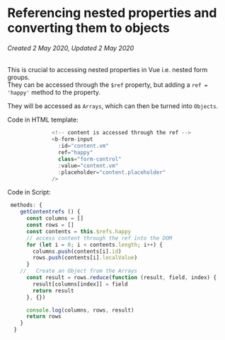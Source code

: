 # Referencing nested properties and converting them to objects

###### Created 2 May 2020, Updated 2 May 2020

This is crucial to accessing nested properties in Vue i.e. nested form groups.  
They can be accessed through the `$ref` property, but adding a `ref = 'happy'` method to the property.

They will be accessed as `Arrays`, which can then be turned into `Objects`.

Code in HTML template:

```javascript
              <!-- content is accessed through the ref -->
              <b-form-input
                :id="content.vm"
                ref="happy"
                class="form-control"
                :value="content.vm"
                :placeholder="content.placeholder"
              />
```

Code in Script:

```javascript
 methods: {
    getContentrefs () {
      const columns = []
      const rows = []
      const contents = this.$refs.happy
      // access content through the ref into the DOM
      for (let i = 0; i < contents.length; i++) {
        columns.push(contents[i].id)
        rows.push(contents[i].localValue)
      }
    //   Create an Object from the Arrays
      const result = rows.reduce(function (result, field, index) {
        result[columns[index]] = field
        return result
      }, {})

      console.log(columns, rows, result)
      return rows
    }
  }
```

